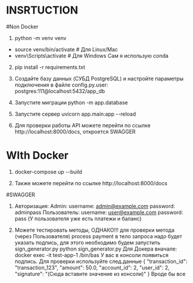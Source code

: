 # INSRTUCTION

#Non Docker

1) python -m venv venv
- source venv/bin/activate  # Для Linux/Mac
- venv\Scripts\activate # Для Windows
Сам я использую conda

2) pip install -r requirements.txt

3) Создайте базу данных (CУБД PostgreSQL) и настройте параметры подключения в файле config.py.user: postgres:111@localhost:5432/app_db

4) Запустите миграции python -m app.database

5) Запустите сервер uvicorn app.main:app --reload

6) Для проверки работы API можете перейти по ссылке http://localhost:8000/docs, откроется SWAGGER

# WIth Docker

1) docker-compose up --build

2) Также можете перейти по ссылке http://localhost:8000/docs

#SWAGGER

1) Авторизация:
Admin:
username: admin@example.com
password: adminpass
Пользователь:
username: user@example.com
password: pass
(У пользователя уже есть платежи и баланс)

2) Можете тестировать методы, ОДНАКО!!! для проверки метода (через Пользователя) process payment в тело запроса надо будет указать подпись, для этого необходимо будем запустить sign_generator.py
python sign_generator.py
Для Докера вначале:
docker exec -it test-app-1 /bin/bas
У вас в консоли появиться подпись.
Для проверки используйте след.данные
{
  "transaction_id": "transaction_123",
  "amount": 50.0,
  "account_id": 2,
  "user_id": 2,
  "signature": "(Сюда вставите значение из консоли)"
}
Вроде бы все
